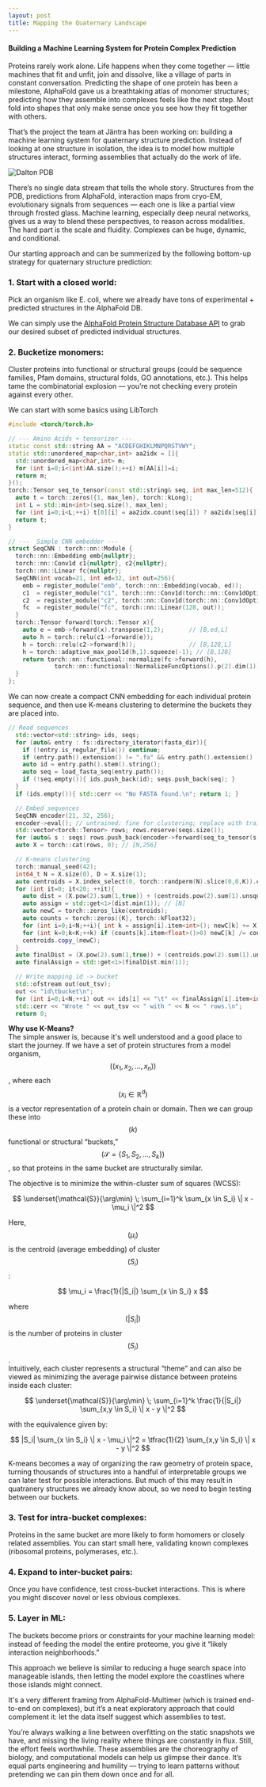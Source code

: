 ```yaml
---
layout: post
title: Mapping the Quaternary Landscape
---
```

#### Building a Machine Learning System for Protein Complex Prediction

Proteins rarely work alone. Life happens when they come together — little machines that fit and unfit, join and dissolve, like a village of parts in constant conversation. Predicting the shape of one protein has been a milestone, AlphaFold gave us a breathtaking atlas of monomer structures; predicting how they assemble into complexes feels like the next step. Most fold into shapes that only make sense once you see how they fit together with others.

That’s the project the team at Jäntra has been working on: building a machine learning system for quaternary structure prediction. Instead of looking at one structure in isolation, the idea is to model how multiple structures interact, forming assemblies that actually do the work of life.

![Dalton PDB](/images/dalton_beta.gif "Editing Molecular Structure")

There’s no single data stream that tells the whole story. Structures from the PDB, predictions from AlphaFold, interaction maps from cryo-EM, evolutionary signals from sequences — each one is like a partial view through frosted glass. Machine learning, especially deep neural networks, gives us a way to blend these perspectives, to reason across modalities. The hard part is the scale and fluidity. Complexes can be huge, dynamic, and conditional. 

Our starting approach and can be summerized by the following bottom-up strategy for quaternary structure prediction: 

### 1. Start with a closed world:
Pick an organism like E. coli, where we already have tons of experimental + predicted structures in the AlphaFold DB.

We can simply use the [AlphaFold Protein Structure Database API](https://alphafold.ebi.ac.uk/api-docs)
to grab our desired subset of predicted individual structures.

### 2. Bucketize monomers:
Cluster proteins into functional or structural groups (could be sequence families, Pfam domains, structural folds, GO annotations, etc.). This helps tame the combinatorial explosion — you’re not checking every protein against every other.

We can start with some basics using LibTorch
``` c++
#include <torch/torch.h>

// --- Amino Acids + tensorizer ---
static const std::string AA = "ACDEFGHIKLMNPQRSTVWY";
static std::unordered_map<char,int> aa2idx = []{
  std::unordered_map<char,int> m;
  for (int i=0;i<(int)AA.size();++i) m[AA[i]]=i;
  return m;
}();
torch::Tensor seq_to_tensor(const std::string& seq, int max_len=512){
  auto t = torch::zeros({1, max_len}, torch::kLong);
  int L = std::min<int>(seq.size(), max_len);
  for (int i=0;i<L;++i) t[0][i] = aa2idx.count(seq[i]) ? aa2idx[seq[i]] : 20;
  return t;
}

// ---  Simple CNN embedder ---
struct SeqCNN : torch::nn::Module {
  torch::nn::Embedding emb{nullptr};
  torch::nn::Conv1d c1{nullptr}, c2{nullptr};
  torch::nn::Linear fc{nullptr};
  SeqCNN(int vocab=21, int ed=32, int out=256){
    emb = register_module("emb", torch::nn::Embedding(vocab, ed));
    c1  = register_module("c1", torch::nn::Conv1d(torch::nn::Conv1dOptions(ed,64,5).padding(2)));
    c2  = register_module("c2", torch::nn::Conv1d(torch::nn::Conv1dOptions(64,128,5).padding(2)));
    fc  = register_module("fc", torch::nn::Linear(128, out));
  }
  torch::Tensor forward(torch::Tensor x){
    auto e = emb->forward(x).transpose(1,2);       // [B,ed,L]
    auto h = torch::relu(c1->forward(e));
    h = torch::relu(c2->forward(h));               // [B,128,L]
    h = torch::adaptive_max_pool1d(h,1).squeeze(-1); // [B,128]
    return torch::nn::functional::normalize(fc->forward(h),
             torch::nn::functional::NormalizeFuncOptions().p(2).dim(1));
  }
};
```
We can now create a compact CNN embedding for each individual protein sequence, and then use K-means clustering to determine the buckets they are placed into.
```c++
// Read sequences
  std::vector<std::string> ids, seqs;
  for (auto& entry : fs::directory_iterator(fasta_dir)){
    if (!entry.is_regular_file()) continue;
    if (entry.path().extension() != ".fa" && entry.path().extension() != ".fasta") continue;
    auto id = entry.path().stem().string();
    auto seq = load_fasta_seq(entry.path());
    if (!seq.empty()){ ids.push_back(id); seqs.push_back(seq); }
  }
  if (ids.empty()){ std::cerr << "No FASTA found.\n"; return 1; }

  // Embed sequences
  SeqCNN encoder(21, 32, 256);
  encoder->eval(); // untrained: fine for clustering; replace with trained weights later
  std::vector<torch::Tensor> rows; rows.reserve(seqs.size());
  for (auto& s : seqs) rows.push_back(encoder->forward(seq_to_tensor(s,512)));
  auto X = torch::cat(rows, 0); // [N,256]

  // K-means clustering
  torch::manual_seed(42);
  int64_t N = X.size(0), D = X.size(1);
  auto centroids = X.index_select(0, torch::randperm(N).slice(0,0,K)).clone(); // [K,D]
  for (int it=0; it<20; ++it){
    auto dist = (X.pow(2).sum(1,true)) + (centroids.pow(2).sum(1).unsqueeze(0)) - 2*X.matmul(centroids.t());
    auto assign = std::get<1>(dist.min(1)); // [N]
    auto newC = torch::zeros_like(centroids);
    auto counts = torch::zeros({K}, torch::kFloat32);
    for (int i=0;i<N;++i){ int k = assign[i].item<int>(); newC[k] += X[i]; counts[k] += 1; }
    for (int k=0;k<K;++k) if (counts[k].item<float>()>0) newC[k] /= counts[k];
    centroids.copy_(newC);
  }
  auto finalDist = (X.pow(2).sum(1,true)) + (centroids.pow(2).sum(1).unsqueeze(0)) - 2*X.matmul(centroids.t());
  auto finalAssign = std::get<1>(finalDist.min(1));

  // Write mapping id -> bucket
  std::ofstream out(out_tsv);
  out << "id\tbucket\n";
  for (int i=0;i<N;++i) out << ids[i] << "\t" << finalAssign[i].item<int>() << "\n";
  std::cerr << "Wrote " << out_tsv << " with " << N << " rows.\n";
  return 0;
```

**Why use K-Means?**  
The simple answer is, because it's well understood and a good place to start the journey.
If we have a set of protein structures from a model organism, $$((x_1, x_2, \dots, x_n))$$, where each $$(x_i \in \mathbb{R}^d)$$ is a vector representation of a protein chain or domain. Then we can group these into $$(k)$$ functional or structural “buckets,” $$(\mathcal{S} = \{ S_1, S_2, \dots, S_k \})$$, so that proteins in the same bucket are structurally similar.  

The objective is to minimize the within-cluster sum of squares (WCSS):  

$$
\underset{\mathcal{S}}{\arg\min} \; \sum_{i=1}^k \sum_{x \in S_i} \| x - \mu_i \|^2
$$  

Here, $$(\mu_i)$$ is the centroid (average embedding) of cluster $$(S_i)$$:  

$$
\mu_i = \frac{1}{|S_i|} \sum_{x \in S_i} x
$$  

where $$(|S_i|)$$ is the number of proteins in cluster $$(S_i)$$.  
Intuitively, each cluster represents a structural “theme” and can also be viewed  as minimizing the average pairwise distance between proteins inside each cluster:  

$$
\underset{\mathcal{S}}{\arg\min} \; \sum_{i=1}^k \frac{1}{|S_i|} \sum_{x,y \in S_i} \| x - y \|^2
$$  

with the equivalence given by:  

$$
|S_i| \sum_{x \in S_i} \| x - \mu_i \|^2
= \tfrac{1}{2} \sum_{x,y \in S_i} \| x - y \|^2
$$  

K-means becomes a way of organizing the raw geometry of protein space, turning thousands of structures into a handful of interpretable groups we can later test for possible interactions. But much of this may result in quatranery structures we already know about, so we need to begin testing between our buckets.

### 3. Test for intra-bucket complexes: 
Proteins in the same bucket are more likely to form homomers or closely related assemblies. You can start small here, validating known complexes (ribosomal proteins, polymerases, etc.).

### 4. Expand to inter-bucket pairs:
Once you have confidence, test cross-bucket interactions. This is where you might discover novel or less obvious complexes.

### 5. Layer in ML:
The buckets become priors or constraints for your machine learning model: instead of feeding the model the entire proteome, you give it “likely interaction neighborhoods.”

This approach we believe is similar to reducing a huge search space into manageable islands, then letting the model explore the coastlines where those islands might connect.

It's a very different framing from AlphaFold-Multimer (which is trained end-to-end on complexes), but it’s a neat exploratory approach that could complement it: let the data itself suggest which assemblies to test.

You’re always walking a line between overfitting on the static snapshots we have, and missing the living reality where things are constantly in flux. Still, the effort feels worthwhile. These assemblies are the choreography of biology, and computational models can help us glimpse their dance. It’s equal parts engineering and humility — trying to learn patterns without pretending we can pin them down once and for all.
